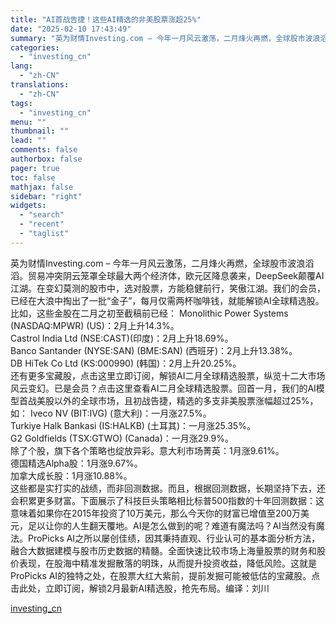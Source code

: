 ```yaml
---
title: "AI首战告捷！这些AI精选的非美股票涨超25%"
date: "2025-02-10 17:43:49"
summary: "英为财情Investing.com – 今年一月风云激荡，二月烽火再燃，全球股市波浪滔滔。贸易冲突阴..."
categories:
  - "investing_cn"
lang:
  - "zh-CN"
translations:
  - "zh-CN"
tags:
  - "investing_cn"
menu: ""
thumbnail: ""
lead: ""
comments: false
authorbox: false
pager: true
toc: false
mathjax: false
sidebar: "right"
widgets:
  - "search"
  - "recent"
  - "taglist"
---
```


英为财情Investing.com – 今年一月风云激荡，二月烽火再燃，全球股市波浪滔滔。贸易冲突阴云笼罩全球最大两个经济体，欧元区降息袭来，DeepSeek颠覆AI江湖。在变幻莫测的股市中，选对股票，方能稳健前行，笑傲江湖。我们的会员，已经在大浪中掏出了一批“金子”，每月仅需两杯咖啡钱，就能解锁AI全球精选股。比如，这些金股在二月之初至截稿前已经： Monolithic Power Systems (NASDAQ:MPWR) (US)：2月上升14.3%。  
 Castrol India Ltd (NSE:CAST)(印度)：2月上升18.69%。  
 Banco Santander (NYSE:SAN) (BME:SAN) (西班牙)：2月上升13.38%。  
DB HiTek Co Ltd (KS:000990) (韩国)：2月上升20.25%。  
还有更多宝藏股，点击这里立即订阅，解锁AI二月全球精选股票，纵览十二大市场风云变幻。已是会员？点击这里查看AI二月全球精选股票。回首一月，我们的AI模型首战美股以外的全球市场，且初战告捷，精选的多支非美股票涨幅超过25%，如： Iveco NV (BIT:IVG) (意大利)：一月涨27.5%。  
Turkiye Halk Bankasi (IS:HALKB) (土耳其)：一月涨25.35%。  
G2 Goldfields (TSX:GTWO) (Canada)：一月涨29.9%。  
除了个股，旗下各个策略也绽放异彩。意大利市场菁英：1月涨9.61%。  
德国精选Alpha股：1月涨9.67%。  
加拿大成长股：1月涨10.88%。  
这些都是实打实的战绩，而非回测数据。而且，根据回测数据，长期坚持下去，还会积累更多财富。下面展示了科技巨头策略相比标普500指数的十年回测数据：这意味着如果你在2015年投资了10万美元，那么今天你的财富已增值至200万美元，足以让你的人生翻天覆地。AI是怎么做到的呢？难道有魔法吗？AI当然没有魔法。ProPicks AI之所以屡创佳绩，因其秉持直观、行业认可的基本面分析方法，融合大数据建模与股市历史数据的精髓。全面快速比较市场上海量股票的财务和股价表现，在股海中精准发掘散落的明珠，从而提升投资收益，降低风险。这就是ProPicks AI的独特之处，在股票大红大紫前，提前发掘可能被低估的宝藏股。点击此处，立即订阅，解锁2月最新AI精选股，抢先布局。编译：刘川

[investing_cn](https://cn.investing.com/news/stock-market-news/article-2664065)
